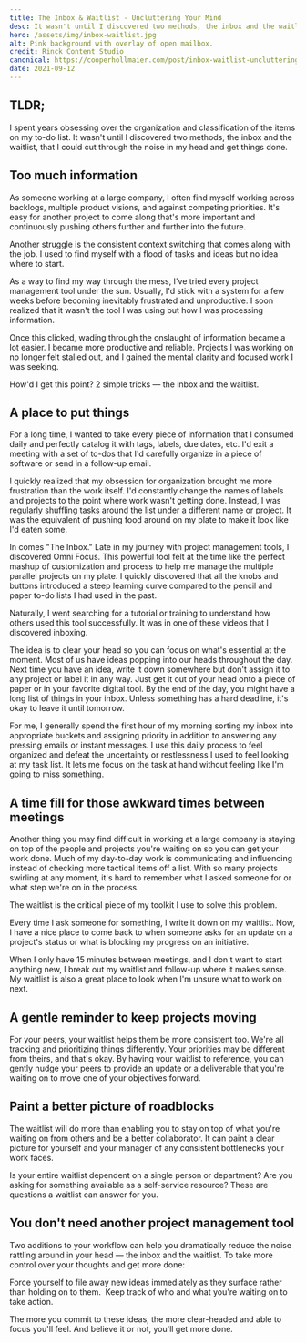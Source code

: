 ```yaml
---
title: The Inbox & Waitlist - Uncluttering Your Mind
desc: It wasn't until I discovered two methods, the inbox and the waitlist, that I could cut through the noise in my head and get things done.
hero: /assets/img/inbox-waitlist.jpg
alt: Pink background with overlay of open mailbox.
credit: Rinck Content Studio
canonical: https://cooperhollmaier.com/post/inbox-waitlist-uncluttering-your-mind/
date: 2021-09-12
---
```


## TLDR;

I spent years obsessing over the organization and classification of the items on my to-do list. It wasn't until I discovered two methods, the inbox and the waitlist, that I could cut through the noise in my head and get things done.

## Too much information

As someone working at a large company, I often find myself working across backlogs, multiple product visions, and against competing priorities. It's easy for another project to come along that's more important and continuously pushing others further and further into the future.

Another struggle is the consistent context switching that comes along with the job. I used to find myself with a flood of tasks and ideas but no idea where to start.

As a way to find my way through the mess, I've tried every project management tool under the sun. Usually, I'd stick with a system for a few weeks before becoming inevitably frustrated and unproductive. I soon realized that it wasn't the tool I was using but how I was processing information.

Once this clicked, wading through the onslaught of information became a lot easier. I became more productive and reliable. Projects I was working on no longer felt stalled out, and I gained the mental clarity and focused work I was seeking.

How'd I get this point? 2 simple tricks — the inbox and the waitlist.

## A place to put things

For a long time, I wanted to take every piece of information that I consumed daily and perfectly catalog it with tags, labels, due dates, etc. I'd exit a meeting with a set of to-dos that I'd carefully organize in a piece of software or send in a follow-up email.

I quickly realized that my obsession for organization brought me more frustration than the work itself. I'd constantly change the names of labels and projects to the point where work wasn't getting done. Instead, I was regularly shuffling tasks around the list under a different name or project. It was the equivalent of pushing food around on my plate to make it look like I'd eaten some.

In comes "The Inbox." Late in my journey with project management tools, I discovered Omni Focus. This powerful tool felt at the time like the perfect mashup of customization and process to help me manage the multiple parallel projects on my plate. I quickly discovered that all the knobs and buttons introduced a steep learning curve compared to the pencil and paper to-do lists I had used in the past.

Naturally, I went searching for a tutorial or training to understand how others used this tool successfully. It was in one of these videos that I discovered inboxing.

The idea is to clear your head so you can focus on what's essential at the moment. Most of us have ideas popping into our heads throughout the day. Next time you have an idea, write it down somewhere but don't assign it to any project or label it in any way. Just get it out of your head onto a piece of paper or in your favorite digital tool. By the end of the day, you might have a long list of things in your inbox. Unless something has a hard deadline, it's okay to leave it until tomorrow.

For me, I generally spend the first hour of my morning sorting my inbox into appropriate buckets and assigning priority in addition to answering any pressing emails or instant messages. I use this daily process to feel organized and defeat the uncertainty or restlessness I used to feel looking at my task list. It lets me focus on the task at hand without feeling like I'm going to miss something.

## A time fill for those awkward times between meetings

Another thing you may find difficult in working at a large company is staying on top of the people and projects you're waiting on so you can get your work done. Much of my day-to-day work is communicating and influencing instead of checking more tactical items off a list. With so many projects swirling at any moment, it's hard to remember what I asked someone for or what step we're on in the process.

The waitlist is the critical piece of my toolkit I use to solve this problem.

Every time I ask someone for something, I write it down on my waitlist. Now, I have a nice place to come back to when someone asks for an update on a project's status or what is blocking my progress on an initiative.

When I only have 15 minutes between meetings, and I don't want to start anything new, I break out my waitlist and follow-up where it makes sense. My waitlist is also a great place to look when I'm unsure what to work on next.

## A gentle reminder to keep projects moving

For your peers, your waitlist helps them be more consistent too. We're all tracking and prioritizing things differently. Your priorities may be different from theirs, and that's okay. By having your waitlist to reference, you can gently nudge your peers to provide an update or a deliverable that you're waiting on to move one of your objectives forward.

## Paint a better picture of roadblocks 

The waitlist will do more than enabling you to stay on top of what you're waiting on from others and be a better collaborator. It can paint a clear picture for yourself and your manager of any consistent bottlenecks your work faces.

Is your entire waitlist dependent on a single person or department? Are you asking for something available as a self-service resource? These are questions a waitlist can answer for you.

## You don't need another project management tool

Two additions to your workflow can help you dramatically reduce the noise rattling around in your head — the inbox and the waitlist. To take more control over your thoughts and get more done:

Force yourself to file away new ideas immediately as they surface rather than holding on to them. 
Keep track of who and what you're waiting on to take action.

The more you commit to these ideas, the more clear-headed and able to focus you'll feel. And believe it or not, you'll get more done.
